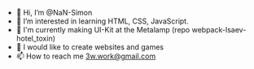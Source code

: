 - 👋 Hi, I’m @NaN-Simon
- 👀 I’m interested in learning HTML, CSS, JavaScript.
- 🌱 I'm currently making UI-Kit at the Metalamp (repo webpack-Isaev-hotel_toxin)
- 💞️ I would like to create websites and games
- 📫 How to reach me 3w.work@gmail.com
